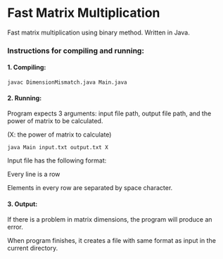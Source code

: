 # Fast Matrix Multiplication
Fast matrix multiplication using binary method. Written in Java.

### Instructions for compiling and running:

#### 1. Compiling:
```
javac DimensionMismatch.java Main.java 
```

#### 2. Running:

Program expects 3 arguments: input file path, output file path, and the power of matrix to be calculated.

(X: the power of matrix to calculate)

```
java Main input.txt output.txt X
```

Input file has the following format:

Every line is a row

Elements in every row are separated by space character.

#### 3. Output:

If there is a problem in matrix dimensions, the program will produce an error.

When program finishes, it creates a file with same format as input in the current directory.

